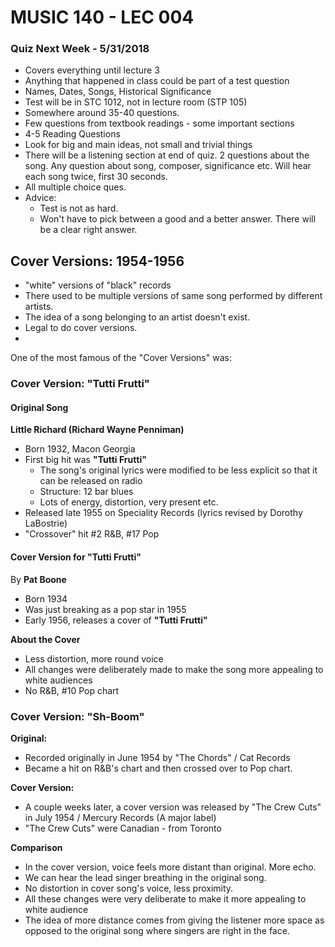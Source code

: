 # MUSIC 140 - LEC 004
### Quiz Next Week - 5/31/2018
- Covers everything until lecture 3
- Anything that happened in class could be part of a test question
- Names, Dates, Songs, Historical Significance
- Test will be in STC 1012, not in lecture room (STP 105)
- Somewhere around 35-40 questions.
- Few questions from textbook readings - some important sections
- 4-5 Reading Questions
- Look for big and main ideas, not small and trivial things
- There will be a listening section at end of quiz. 2 questions about the song. Any question about song, composer, significance etc. Will hear each song twice, first 30 seconds.
- All multiple choice ques.
- Advice:
  - Test is not as hard.
  - Won't have to pick between a good and a better answer. There will be a clear right answer.

## Cover Versions: 1954-1956
- "white" versions of "black" records
- There used to be multiple versions of same song performed by different artists.
- The idea of a song belonging to an artist doesn't exist.
- Legal to do cover versions.
- 

One of the most famous of the "Cover Versions" was:

### Cover Version: "Tutti Frutti"
#### Original Song
**Little Richard (Richard Wayne Penniman)**
- Born 1932, Macon Georgia
- First big hit was **"Tutti Frutti"**
  - The song's original lyrics were modified to be less explicit so that it can be released on radio
  - Structure: 12 bar blues
  - Lots of energy, distortion, very present etc.
- Released late 1955 on Speciality Records (lyrics revised by Dorothy LaBostrie)
- "Crossover" hit #2 R&B, #17 Pop

#### Cover Version for "Tutti Frutti"
By **Pat Boone**
- Born 1934
- Was just breaking as a pop star in 1955
- Early 1956, releases a cover of **"Tutti Frutti"**

**About the Cover**
- Less distortion, more round voice
- All changes were deliberately made to make the song more appealing to white audiences
- No R&B, #10 Pop chart

### Cover Version: "Sh-Boom"
**Original:**
- Recorded originally in June 1954 by "The Chords" / Cat Records
- Became a hit on R&B's chart and then crossed over to Pop chart.

**Cover Version:**
- A couple weeks later, a cover version was released by "The Crew Cuts" in July 1954 / Mercury Records (A major label)
- "The Crew Cuts" were Canadian - from Toronto

**Comparison**
- In the cover version, voice feels more distant than original. More echo.
- We can hear the lead singer breathing in the original song.
- No distortion in cover song's voice, less proximity.
- All these changes were very deliberate to make it more appealing to white audience
- The idea of more distance comes from giving the listener more space as opposed to the original song where singers are right in the face.
<!--stackedit_data:
eyJoaXN0b3J5IjpbNzU2MzQ2MjgzLC0xNTQ1NDMwNDc1LDExNT
I0NTU3NDNdfQ==
-->